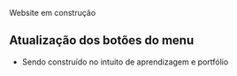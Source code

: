 Website em construção

## Atualização dos botões do menu ##
- Sendo construído no intuito de aprendizagem e portfólio
